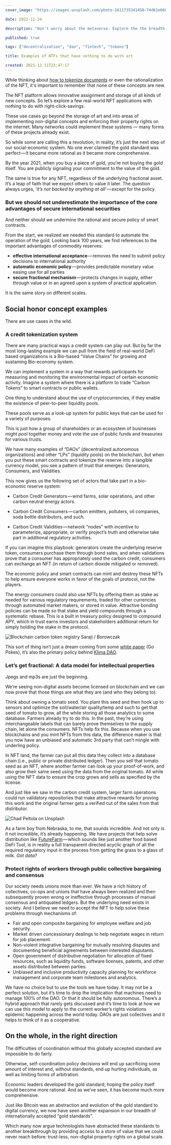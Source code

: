 ```yaml
---
cover_image: "https://images.unsplash.com/photo-1611735341450-74d61e660ad2?ixlib=rb-1.2.1&ixid=MnwxMjA3fDB8MHxwaG90by1wYWdlfHx8fGVufDB8fHx8&auto=format&fit=crop&w=1469&q=80"

date: 2021-12-24

description: "Don't worry about the metaverse. Explore the the breadth of social property rights in the real world."

published: true

tags: ["decentralization", "dao", "fintech", "tokens"]

title: Examples of NTFs that have nothing to do with art

created: 2021-12-11T23:47:17
---
```


While thinking about [how to tokenize documents](public/matthewhendricks.net/blog/posts/how-to-tokenize-a-doc-into-an-nft.md) or even the rationalization of the NFT, it's important to remember that none of these concepts are new.

The NFT platform allows innovative assignment and storage of all kinds of new concepts. So let’s explore a few real-world NFT applications with nothing to do with right-click-savings.

These use cases go beyond the storage of art and into areas of implementing non-digital concepts and enforcing their property rights on the internet. Many networks could implement these systems — many forms of these projects already exist.

So while some are calling this a revolution, in reality, it’s just the next step of our social-economic system. No one ever claimed the gold standard was perfect — it became more rational as it became more comprehensive.

By the year 2021, when you buy a piece of gold, you’re not buying the gold itself. You are publicly signaling your commitment to the value of the gold.

The same is true for any NFT, regardless of the underlying fractional asset. It’s a leap of faith that we expect others to value it later. The question always urges, ‘_it’s not backed by anything at all_’ — except for the policy.

### But we should not underestimate the importance of the core advantages of secure international securities

And neither should we undermine the rational and secure policy of smart contracts.

From the start, we realized we needed this standard to automate the operation of the gold. Looking back 100 years, we find references to the important advantages of commodity reserves:

- **effective international acceptance** — removes the need to submit policy decisions to international authority
- **automatic economic policy** — provides predictable monetary value easing use for all parties
- **secure fractional mechanism** — protects changes in supply, either through value or in an agreed upon a system of practical application.

It is the same story on different scales.

## Social honor concept examples

There are use cases in the wild.

### A credit tokenization system

There are many practical ways a credit system can play out. But by far the most long-lasting example we can pull from the field of real-world DeFi based organizations is a Bio-based “Value Chains” for growing and sustaining Bio-economy system.

We can implement a system in a way that rewards participants for measuring and monitoring the environmental impact of certain economic activity. Imagine a system where there is a platform to trade “Carbon Tokens” to smart contracts or public wallets.

One thing to understand about the use of cryptocurrencies, if they enable the existence of peer-to-peer liquidity pools.

These pools serve as a look-up system for public keys that can be used for a variety of purposes.

This is just how a group of shareholders or an ecosystem of businesses might pool together money and vote the use of public funds and treasuries for various trusts.

We have many examples of “DAOs” (decentralized autonomous organizations) and other “LPs” (liquidity pools) on the blockchain, but when you put these smart contracts and tokenize the reserve into a tangible currency model, you see a pattern of trust that emerges: Generators, Consumers, and Validities.

This now gives us the following set of actors that take part in a bio-economic reserve system:

- Carbon Credit Generators — wind farms, solar operations, and other carbon neutral energy actors.

- Carbon Credit Consumers — carbon emitters, polluters, oil companies, soda bottle distributors, and such.

- Carbon Credit Validities — network “nodes” with incentive to parameterize, appropriate, or verify project’s truth and otherwise take part in additional regulatory activities.

If you can imagine this playbook: generators create the underlying reserve token, consumers purchase them through bond sales, and when validations prove that a consumer has appropriately used the carbon credit, consumers can exchange an NFT (in return of carbon dioxide mitigated or removed).

The economic policy and smart contracts can mint and destroy these NFTs to help ensure everyone works in favor of the goals of protocol, not the players.

The energy consumers could also use NFTs by offering them as stake as needed for various regulatory requirements, traded for other currencies through automated market makers, or stored in value. Attractive bonding policies can be made so that stake and yield compounds through a systematic rebase. This is a built in treasury policy designed to compound APY, which in trust earns investors and stakeholders additional return for simply holding the stake in the protocol.

![Blockchain carbon token registry Saraji / Borowczak](/registry.png)

This sort of thing isn’t just a dream coming from some [white paper](https://www.uwyo.edu/research/advancing-research-and-scholarship/a-blockchain-based-carbon-credit-ecosystem.pdf) (Go Pokes), it’s also the primary policy behind [Klima DAO](https://klimadao.medium.com/klima-dao-ecosystem-climbing-olympus-3f6b3944b4c5).

### Let’s get fractional: A data model for intellectual properties

Jpegs and mp3s are just the beginning.

We’re seeing non-digital assets become licensed on blockchain and we can now prove that those things are what they are (and who they belong to).

Think about owning a tomato seed. You plant this seed and then hook up to sensors and optimize the soil/water/air quality/temp and such to get that seed of tomato to grow, all the while storing all those analytics to some database. Farmers already try to do this. In the past, they’re using interchangeable labels that can barely prove themselves to the supply chain, let alone the consumers. NFTs help fix this. Because when you use blockchains and you mint NFTs from this data, the difference maker is that you now have an unbiased and automatic 3rd party that can’t mingle with underling policy.

In NFT land, the farmer can put all this data they collect into a database chain (i.e., public or private distributed ledger). Then you sell that tomato seed as an NFT, where another farmer can look up your proof-of-work, and also grow their same seed using the data from the original tomato. All while using the NFT data to ensure the crop grows and sells as specified by the license.

And just like we saw in the carbon credit system, larger farm operations could run validatory repositories that make attractive rewards for proving this work and the original farmer gets a verified cut of the sales from that distributor.

![Chad Peltola on Unsplash](https://images.unsplash.com/photo-1572478246909-f2fb46fd94c7?ixlib=rb-1.2.1&ixid=MnwxMjA3fDB8MHxwaG90by1wYWdlfHx8fGVufDB8fHx8&auto=format&fit=crop&w=1465&q=80)

As a farm boy from Nebraska, to me, that sounds incredible. And not only is it not incredible, it’s already happening. We have projects that help solve distribution like [FutureFarm](https://blog.iota.org/using-the-tangle-for-smart-agriculture-the-iota-foundation-teams-up-with-future-farm-consortium-a9d1757e33c/) — which sounds like just another food based DeFi Tool, is in reality a full transparent directed acyclic graph of all the required regulatory input in the process from getting the grass to a glass of milk. _Got data?_

### Protect rights of workers through public collective bargaining and consensus

Our society needs unions more than ever. We have a rich history of collectives, co-ops and unions that have always been realized and then subsequently proven wrong or ineffective through processes of manual consensus and antiquated ledgers. But the underlying need exists in society. And I believe we need to accept the NFT to help solve these problems through mechanisms of:

- Fair and open composite bargaining for employee welfare and job security.
- Market driven concessionary dealings to help negotiate wages in return for job placement.
- Non-violent integrative bargaining for mutually resolving disputes and documenting beneficial agreements between interested disputants.
- Open government of distributive negotiation for allocation of fixed resources, such as liquidity funds, software licenses, patents, and other assets distributed between parties.
- Unbiased and inclusive productivity capacity planning for workforce management and corporate team milestones and analytics.

We have no choice but to use the tools we have today. It may not be a perfect solution, but it’s time to drop the implication that machines need to manage 100% of the DAO. Or that it should be fully autonomous. There’s a hybrid approach that rarely gets discussed and it’s time to look at how we can use this model to apply to the current worker’s rights violations epidemic happening across the world today. DAOs are just collectives and it helps to think of it as a cooperative.

## On the whole, in the right direction

The difficulties of coordination without this globally accepted standard are impossible to do fairly.

Otherwise, self-coordination policy decisions will end up sacrificing some amount of interest and, without standards, end up hurting individuals, as well as limiting forms of arbitration.

Economic leaders developed the gold standard, hoping the policy itself would become more rational. And as we’ve seen, it has become much more comprehensive.

Just like Bitcoin was an abstraction and evolution of the gold standard to digital currency, we now have seen another expansion in our breadth of internationally accepted “gold standards”.

Which many now argue technologists have abstracted these standards to another breakthrough by providing access to a store of value that we could never reach before: trust-less, non-digital property rights on a global scale.
